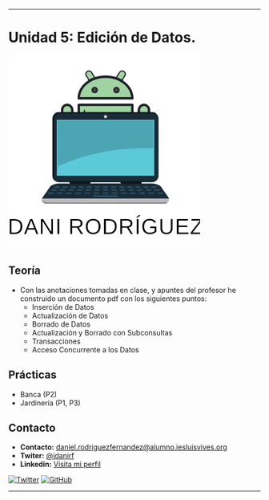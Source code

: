 
--- 
# Unidad 5: Edición de Datos.
<img src=daniimg.png>

## Teoría
- Con las anotaciones tomadas en clase, y apuntes del profesor he construido un documento pdf con los siguientes puntos:
    * Inserción de Datos
    * Actualización de Datos
    * Borrado de Datos
    * Actualización y Borrado con Subconsultas
    * Transacciones
    * Acceso Concurrente a los Datos

## Prácticas
- Banca (P2)
- Jardinería (P1, P3)



## Contacto
* **Contacto:** daniel.rodriguezfernandez@alumno.iesluisvives.org
* **Twiter:** [@idanirf](https://twitter.com/idanirf)
* **Linkedin:** [Visita mi perfil](https://www.linkedin.com/in/danielrodriguezfernandez03002/)

[![Twitter](https://img.shields.io/twitter/follow/idanirf?style=social)](https://twitter.com/idanirf)
[![GitHub](https://img.shields.io/github/followers/idanirf?style=social)](https://github.com/idanirf)

---